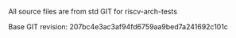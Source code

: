 All source files are from std GIT for riscv-arch-tests

Base GIT revision: 207bc4e3ac3af94fd6759aa9bed7a241692c101c
